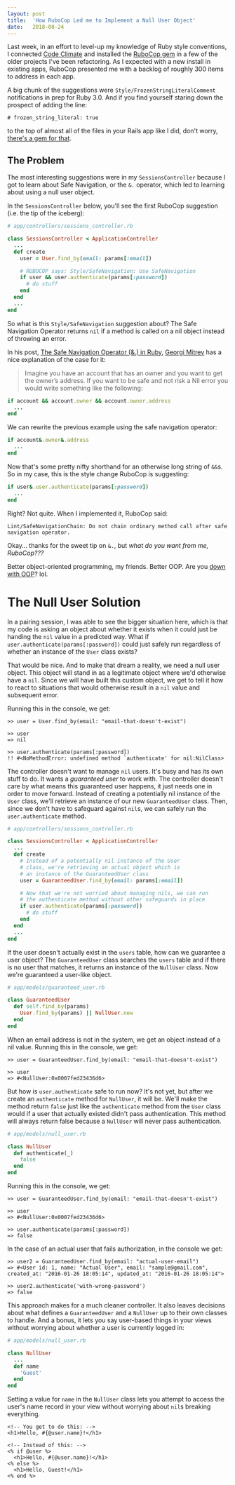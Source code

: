 ```yaml
---
layout: post
title:  'How RuboCop Led me to Implement a Null User Object'
date:   2018-08-24
---
```


Last week, in an effort to level-up my knowledge of Ruby style conventions, I connected [Code Climate](https://codeclimate.com/) and installed the [RuboCop gem](https://github.com/rubocop-hq/rubocop) in a few of the older projects I've been refactoring. As I expected with a new install in existing apps, RuboCop presented me with a backlog of roughly 300 items to address in each app.

A big chunk of the suggestions were `Style/FrozenStringLiteralComment` notifications in prep for Ruby 3.0. And if you find yourself staring down the prospect of adding the line:

```
# frozen_string_literal: true
```
to the top of almost all of the files in your Rails app like I did, don't worry, [there's a gem for that](https://github.com/Invoca/magic_frozen_string_literal).

## The Problem

The most interesting suggestions were in my `SessionsController` because I got to learn about Safe Navigation, or the `&.` operator, which led to learning about using a null user object.

In the `SessionsController` below, you'll see the first RuboCop suggestion (i.e. the tip of the iceberg):

```ruby
# app/controllers/sessions_controller.rb

class SessionsController < ApplicationController
  ...
  def create
    user = User.find_by(email: params[:email])

    # RUBOCOP says: Style/SafeNavigation: Use SafeNavigation
    if user && user.authenticate(params[:password])
      # do stuff
    end
  end
  ...
end
```

So what is this `Style/SafeNavigation` suggestion about? The Safe Navigation Operator returns `nil` if a method is called on a nil object instead of throwing an error.

In his post, [The Safe Navigation Operator (&.) in Ruby](http://mitrev.net/ruby/2015/11/13/the-operator-in-ruby/), [Georgi Mitrev](http://mitrev.net/about/) has a nice explanation of the case for it:

>Imagine you have an account that has an owner and you want to get the owner’s address. If you want to be safe and not risk a Nil error you would write something like the following:
```ruby
if account && account.owner && account.owner.address
  ...
end
```
We can rewrite the previous example using the safe navigation operator:
```ruby
if account&.owner&.address
  ...
end
```

Now that's some pretty nifty shorthand for an otherwise long string of `&&`s. So in my case, this is the style change RuboCop is suggesting:
```ruby
if user&.user.authenticate(params[:password])
  ...
end
```

Right? Not quite. When I implemented it, RuboCop said:

```
Lint/SafeNavigationChain: Do not chain ordinary method call after safe navigation operator.
```
Okay... thanks for the sweet tip on `&.`, but _what do you want from me, RuboCop???_

Better object-oriented programming, my friends. Better OOP. Are you [down with OOP](https://www.youtube.com/watch?v=idx3GSL2KWs)? lol.

# The Null User Solution

In a pairing session, I was able to see the bigger situation here, which is that my code is asking an object about whether it exists when it could just be handing the `nil` value in a predicted way. What if `user.authenticate(params[:password])` could just safely run regardless of whether an instance of the `User` class exists?

That would be nice. And to make that dream a reality, we need a null user object. This object will stand in as a legitimate object where we'd otherwise have a `nil`. Since we will have built this custom object, we get to tell it how to react to situations that would otherwise result in a `nil` value and subsequent error.

Running this in the console, we get:
```
>> user = User.find_by(email: "email-that-doesn't-exist")

>> user
=> nil

>> user.authenticate(params[:password])
!! #<NoMethodError: undefined method `authenticate' for nil:NilClass>
```

The controller doesn't want to manage `nil` users. It's busy and has its own stuff to do. It wants a _guaranteed user_ to work with. The controller doesn't care by what means this guaranteed user happens, it just needs one in order to move forward. Instead of creating a potentially nil instance of the `User` class, we'll retrieve an instance of our new `GuaranteedUser` class. Then, since we don't have to safeguard against `nil`s, we can safely run the `user.authenticate` method.

```ruby
# app/controllers/sessions_controller.rb

class SessionsController < ApplicationController
  ...
  def create
    # Instead of a potentially nil instance of the User
    # class, we're retrieving an actual object which is
    # an instance of the GuaranteedUser class
    user = GuaranteedUser.find_by(email: params[:email])

    # Now that we're not worried about managing nils, we can run
    # the authenticate method without other safeguards in place
    if user.authenticate(params[:password])
      # do stuff
    end
  end
  ...
end
```

If the user doesn't actually exist in the `users` table, how can we guarantee a user object? The `GuaranteedUser` class searches the `users` table and if there is no user that matches, it returns an instance of the `NullUser` class. Now we're guaranteed a user-like object.

```ruby
# app/models/guaranteed_user.rb

class GuaranteedUser
  def self.find_by(params)
    User.find_by(params) || NullUser.new
  end
end
```

When an email address is not in the system, we get an object instead of a nil value. Running this in the console, we get:
```
>> user = GuaranteedUser.find_by(email: "email-that-doesn't-exist")

>> user
=> #<NullUser:0x0007fed23436d6>
```

But how is `user.authenticate` safe to run now? It's not yet, but after we create an `authenticate` method for `NullUser`, it will be. We'll make the method return `false` just like the `authenticate` method from the `User` class would if a user that actually existed didn't pass authentication. This method will always return false because a `NullUser` will never pass authentication.


```ruby
# app/models/null_user.rb

class NullUser
  def authenticate(_)
    false
  end
end
```

Running this in the console, we get:
```
>> user = GuaranteedUser.find_by(email: "email-that-doesn't-exist")

>> user
=> #<NullUser:0x0007fed23436d6>

>> user.authenticate(params[:password])
=> false
```

In the case of an actual user that fails authorization, in the console we get:
```
>> user2 = GuaranteedUser.find_by(email: "actual-user-email")
=> #<User id: 1, name: "Actual User", email: "sample@gmail.com", created_at: "2016-01-26 18:05:14", updated_at: "2016-01-26 18:05:14">

>> user2.authenticate('with-wrong-password')
=> false
```

This approach makes for a much cleaner controller. It also leaves decisions about what defines a `GuaranteedUser` and a `NullUser` up to their own classes to handle. And a bonus, it lets you say user-based things in your views without worrying about whether a user is currently logged in:

```ruby
# app/models/null_user.rb

class NullUser
  ...
  def name
    'Guest'
  end
end
```

Setting a value for `name` in the `NullUser` class lets you attempt to access the user's name record in your view without worrying about `nil`s breaking everything.

```erb
<!-- You get to do this: -->
<h1>Hello, #{@user.name}!</h1>

<!-- Instead of this: -->
<% if @user %>
  <h1>Hello, #{@user.name}!</h1>
<% else %>
  <h1>Hello, Guest!</h1>
<% end %>

```
